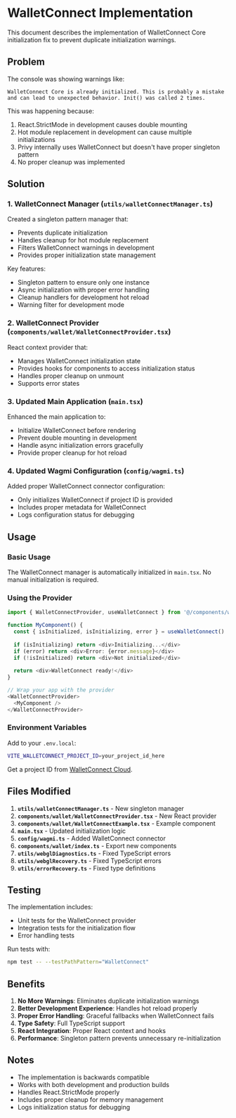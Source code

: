 # WalletConnect Implementation

This document describes the implementation of WalletConnect Core initialization fix to prevent duplicate initialization warnings.

## Problem

The console was showing warnings like:
```
WalletConnect Core is already initialized. This is probably a mistake and can lead to unexpected behavior. Init() was called 2 times.
```

This was happening because:
1. React.StrictMode in development causes double mounting
2. Hot module replacement in development can cause multiple initializations
3. Privy internally uses WalletConnect but doesn't have proper singleton pattern
4. No proper cleanup was implemented

## Solution

### 1. WalletConnect Manager (`utils/walletConnectManager.ts`)

Created a singleton pattern manager that:
- Prevents duplicate initialization
- Handles cleanup for hot module replacement
- Filters WalletConnect warnings in development
- Provides proper initialization state management

Key features:
- Singleton pattern to ensure only one instance
- Async initialization with proper error handling
- Cleanup handlers for development hot reload
- Warning filter for development mode

### 2. WalletConnect Provider (`components/wallet/WalletConnectProvider.tsx`)

React context provider that:
- Manages WalletConnect initialization state
- Provides hooks for components to access initialization status
- Handles proper cleanup on unmount
- Supports error states

### 3. Updated Main Application (`main.tsx`)

Enhanced the main application to:
- Initialize WalletConnect before rendering
- Prevent double mounting in development
- Handle async initialization errors gracefully
- Provide proper cleanup for hot reload

### 4. Updated Wagmi Configuration (`config/wagmi.ts`)

Added proper WalletConnect connector configuration:
- Only initializes WalletConnect if project ID is provided
- Includes proper metadata for WalletConnect
- Logs configuration status for debugging

## Usage

### Basic Usage

The WalletConnect manager is automatically initialized in `main.tsx`. No manual initialization is required.

### Using the Provider

```typescript
import { WalletConnectProvider, useWalletConnect } from '@/components/wallet/WalletConnectProvider'

function MyComponent() {
  const { isInitialized, isInitializing, error } = useWalletConnect()
  
  if (isInitializing) return <div>Initializing...</div>
  if (error) return <div>Error: {error.message}</div>
  if (!isInitialized) return <div>Not initialized</div>
  
  return <div>WalletConnect ready!</div>
}

// Wrap your app with the provider
<WalletConnectProvider>
  <MyComponent />
</WalletConnectProvider>
```

### Environment Variables

Add to your `.env.local`:
```bash
VITE_WALLETCONNECT_PROJECT_ID=your_project_id_here
```

Get a project ID from [WalletConnect Cloud](https://cloud.walletconnect.com/).

## Files Modified

1. **`utils/walletConnectManager.ts`** - New singleton manager
2. **`components/wallet/WalletConnectProvider.tsx`** - New React provider
3. **`components/wallet/WalletConnectExample.tsx`** - Example component
4. **`main.tsx`** - Updated initialization logic
5. **`config/wagmi.ts`** - Added WalletConnect connector
6. **`components/wallet/index.ts`** - Export new components
7. **`utils/webglDiagnostics.ts`** - Fixed TypeScript errors
8. **`utils/webglRecovery.ts`** - Fixed TypeScript errors
9. **`utils/errorRecovery.ts`** - Fixed type definitions

## Testing

The implementation includes:
- Unit tests for the WalletConnect provider
- Integration tests for the initialization flow
- Error handling tests

Run tests with:
```bash
npm test -- --testPathPattern="WalletConnect"
```

## Benefits

1. **No More Warnings**: Eliminates duplicate initialization warnings
2. **Better Development Experience**: Handles hot reload properly
3. **Proper Error Handling**: Graceful fallbacks when WalletConnect fails
4. **Type Safety**: Full TypeScript support
5. **React Integration**: Proper React context and hooks
6. **Performance**: Singleton pattern prevents unnecessary re-initialization

## Notes

- The implementation is backwards compatible
- Works with both development and production builds
- Handles React.StrictMode properly
- Includes proper cleanup for memory management
- Logs initialization status for debugging